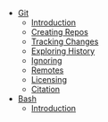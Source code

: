 * [Git]()
  * [Introduction](notebooks/02-git/01-introduction.ipynb)
  * [Creating Repos](notebooks/02-git/02-creating-repos.ipynb)
  * [Tracking Changes](notebooks/02-git/03-tracking-changes.ipynb)
  * [Exploring History](notebooks/02-git/04-exploring-history.ipynb)
  * [Ignoring](notebooks/02-git/05-ignoring.ipynb)
  * [Remotes](notebooks/02-git/06-remotes.ipynb)
  * [Licensing](notebooks/02-git/07-licensing.ipynb)
  * [Citation](notebooks/02-git/08-citation.ipynb)
* [Bash]()
  * [Introduction](notebooks/01-bash/01-Introduction.ipynb)
